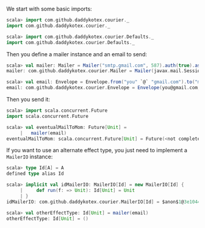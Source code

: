 We start with some basic imports:

```scala
scala> import com.github.daddykotex.courier._
import com.github.daddykotex.courier._

scala> import com.github.daddykotex.courier.Defaults._
import com.github.daddykotex.courier.Defaults._
```

Then you define a mailer instance and an email to send:

```scala
scala> val mailer: Mailer = Mailer("smtp.gmail.com", 587).auth(true).as("you@gmail.com", "p@$$w0rd").startTtls(true)()
mailer: com.github.daddykotex.courier.Mailer = Mailer(javax.mail.Session@11311528)

scala> val email: Envelope = Envelope.from("you" `@` "gmail.com").to("mom" `@` "gmail.com").cc("dad" `@` "gmail.com").subject("miss you").content(Text("hi mom"))
email: com.github.daddykotex.courier.Envelope = Envelope(you@gmail.com,Some((miss you,None)),List(mom@gmail.com),List(dad@gmail.com),List(),None,None,List(),Text(hi mom,UTF-8))
```

Then you send it:
```scala
scala> import scala.concurrent.Future
import scala.concurrent.Future

scala> val eventualMailToMom: Future[Unit] =
     |   mailer(email)
eventualMailToMom: scala.concurrent.Future[Unit] = Future(<not completed>)
```

If you want to use an alternate effect type, you just need to implement a `MailerIO` instance:
```scala
scala> type Id[A] = A
defined type alias Id

scala> implicit val idMailerIO: MailerIO[Id] = new MailerIO[Id] {
     |     def run(f: => Unit): Id[Unit] = Unit
     | }
idMailerIO: com.github.daddykotex.courier.MailerIO[Id] = $anon$1@3e1044d9

scala> val otherEffectType: Id[Unit] = mailer(email)
otherEffectType: Id[Unit] = ()
```
